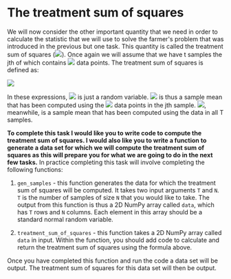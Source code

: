 # The treatment sum of squares

We will now consider the other important quantity that we need in order to calculate the statistic that we will use to solve the farmer's problem that was introduced in the previous but one task.  This quantity is called the treatment sum of squares (![](https://render.githubusercontent.com/render/math?math=SS_T)).  Once again we will assume that we have t samples the jth of which contains ![](https://render.githubusercontent.com/render/math?math=n_j) data points.  The treatment sum of squares is defined as:

![](https://render.githubusercontent.com/render/math?math=SS_T=\sum_{j=1}^t\sum_{i=1}^{n_j}(\overline{X}_j-\overline{X})^2\qquad\textrm{where}\qquad\overline{X}_j=\frac{1}{n_j}\sum_{i=1}^{n_j}X_i\qquad\textrm{and}\qquad\overline{X}=\frac{1}{t}\sum_{=1}^t\overline{X}_j)

In these expressions, ![](https://render.githubusercontent.com/render/math?math=X_i) is just a random variable.  ![](https://render.githubusercontent.com/render/math?math=\overline{X_j}) is thus a sample mean that has been computed using the ![](https://render.githubusercontent.com/render/math?math=n_j) data points in the jth sample.  ![](https://render.githubusercontent.com/render/math?math=\overline{X}), meanwhile, is a sample mean that has been computed using the data in all T samples.  

__To complete this task I would like you to write code to compute the treatment sum of squares.   I would also like you to write a function to generate a data set for which we will compute the treatment sum of squares as this will prepare you for what we are going to do in the next few tasks.__  In practice completing this task will involve completing the following functions:

1. `gen_samples` - this function generates the data for which the treatment sum of squares will be computed.  It takes two input arguments `T` and `N`.  `T` is the number of samples of size `N` that you would like to take.  The output from this function is thus a 2D NumPy array called `data`, which has `T` rows and `N` columns.  Each element in this array should be a standard normal random variable.

2. `treatment_sum_of_squares` - this function takes a 2D NumPy array called `data` in input.  Within the function, you should add code to calculate and return the treatment sum of squares using the formula above.

Once you have completed this function and run the code a data set will be output. The treatment sum of squares for this data set will then be output.
